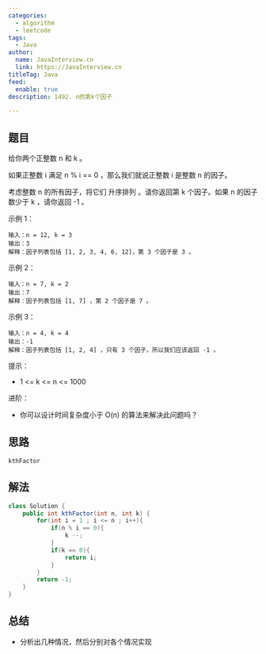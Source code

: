 ```yaml
---
categories:
  - algorithm
  - leetcode
tags:
  - Java
author: 
  name: JavaInterview.cn
  link: https://JavaInterview.cn
titleTag: Java
feed:
  enable: true
description: 1492. n的第k个因子

---
```


## 题目

给你两个正整数 n 和 k 。

如果正整数 i 满足 n % i == 0 ，那么我们就说正整数 i 是整数 n 的因子。

考虑整数 n 的所有因子，将它们 升序排列 。请你返回第 k 个因子。如果 n 的因子数少于 k ，请你返回 -1 。



示例 1：

    输入：n = 12, k = 3
    输出：3
    解释：因子列表包括 [1, 2, 3, 4, 6, 12]，第 3 个因子是 3 。
示例 2：

    输入：n = 7, k = 2
    输出：7
    解释：因子列表包括 [1, 7] ，第 2 个因子是 7 。
示例 3：

    输入：n = 4, k = 4
    输出：-1
    解释：因子列表包括 [1, 2, 4] ，只有 3 个因子，所以我们应该返回 -1 。


提示：

* 1 <= k <= n <= 1000


进阶：

* 你可以设计时间复杂度小于 O(n) 的算法来解决此问题吗？

## 思路
    
    kthFactor

## 解法
```java
class Solution {
    public int kthFactor(int n, int k) {
        for(int i = 1 ; i <= n ; i++){
            if(n % i == 0){
                k --;
            }
            if(k == 0){
                return i;
            }
        }
        return -1;
    }
}

```

## 总结

- 分析出几种情况，然后分别对各个情况实现 
